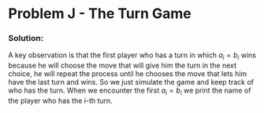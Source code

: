 #  Problem J - The Turn Game

### Solution:
A key observation is that the first player who has a turn in which $a_i = b_i$ wins because he will choose the move that will give him the turn in the next choice, he will repeat the process until he chooses the move that lets him have the last turn and wins. So we just simulate the game and keep track of who has the turn. When we encounter the first $a_i = b_i$ we print the name of the player who has the $i$-th turn.
